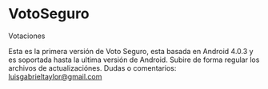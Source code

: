 # VotoSeguro
Votaciones


Esta es la primera versión de Voto Seguro, esta basada en Android 4.0.3 y es soportada hasta la ultima versión de Android.
Subire de forma regular los archivos de actualizaciónes. Dudas o comentarios: luisgabrieltaylor@gmail.com
